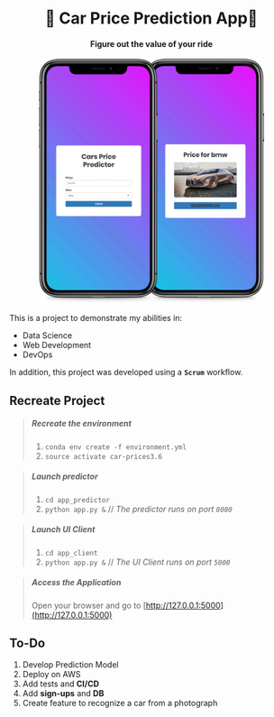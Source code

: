 <div align="center">

<h1><strong>🚗 Car Price Prediction App💸</strong></h1>
<h4>Figure out the value of your ride</h4>

<img src='docs/mockups/mockup.gif' width="400">

</div>

This is a project to demonstrate my abilities in:
* Data Science
* Web Development
* DevOps

In addition, this project was developed using a __`Scrum`__ workflow.

## Recreate Project
> ##### Recreate the environment
>1. `conda env create -f environment.yml`
>2. `source activate car-prices3.6`

> ##### Launch predictor
>1. `cd app_predictor`
>2. `python app.py &`
> // _The predictor runs on port `8080`_

> ##### Launch UI Client
> 1. `cd app_client`
> 2. `python app.py &`
> // _The UI Client runs on port `5000`_

> ##### Access the Application
> Open your browser and go to [http://127.0.0.1:5000](http://127.0.0.1:5000)

## To-Do
1. Develop Prediction Model
2. Deploy on AWS
3. Add tests and **CI/CD**
4. Add **sign-ups** and **DB**
5. Create feature to recognize a car from a photograph

